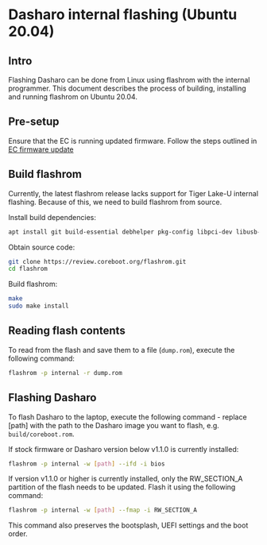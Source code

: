 # Dasharo internal flashing (Ubuntu 20.04)

## Intro

Flashing Dasharo can be done from Linux using flashrom with the internal
programmer. This document describes the process of building, installing and
running flashrom on Ubuntu 20.04.

## Pre-setup

Ensure that the EC is running updated firmware. Follow the steps outlined in
[EC firmware update](../ec_update)

## Build flashrom

Currently, the latest flashrom release lacks support for Tiger Lake-U internal
flashing. Because of this, we need to build flashrom from source.

Install build dependencies:

```bash
apt install git build-essential debhelper pkg-config libpci-dev libusb-1.0-0-dev libftdi1-dev meson
```

Obtain source code:

```bash
git clone https://review.coreboot.org/flashrom.git
cd flashrom
```

Build flashrom:

```bash
make
sudo make install
```

## Reading flash contents

To read from the flash and save them to a file (`dump.rom`), execute the
following command:

```bash
flashrom -p internal -r dump.rom
```

## Flashing Dasharo

To flash Dasharo to the laptop, execute the following command - replace [path]
with the path to the Dasharo image you want to flash, e.g. `build/coreboot.rom`.

If stock firmware or Dasharo version below v1.1.0 is currently installed:

```bash
flashrom -p internal -w [path] --ifd -i bios
```

If version v1.1.0 or higher is currently installed, only the RW_SECTION_A
partition of the flash needs to be updated. Flash it using the following
command:

```bash
flashrom -p internal -w [path] --fmap -i RW_SECTION_A
```

This command also preserves the bootsplash, UEFI settings and the boot order.
